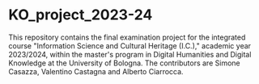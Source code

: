 # KO_project_2023-24
This repository contains the final examination project for the integrated course "Information Science and Cultural Heritage (I.C.)," academic year 2023/2024, within the master's program in Digital Humanities and Digital Knowledge at the University of Bologna. The contributors are Simone Casazza, Valentino Castagna and Alberto Ciarrocca.

